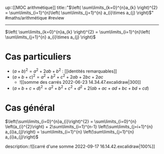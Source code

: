 up::[[MOC arithmétique]]
title::"$\left( \sum\limits_{k=0}^{n}a_{k} \right)^{2} = \sum\limits_{i=1}^{n}\left( \sum\limits_{j=1}^{n} a_{i}\times a_{j} \right)$"
#maths/arithmétique #review 

---
$\left( \sum\limits_{k=0}^{n}a_{k} \right)^{2} = \sum\limits_{i=1}^{n}\left( \sum\limits_{j=1}^{n} a_{i}\times a_{j} \right)$
# Cas particuliers

 - $(a+b)^{2}= a^{2}+2ab+b^{2}$ : [[identités remarquables]]
 - $(a+b+c)^{2}= a^2+b^2+c^2+2ab+2bc+2ac$
     - ![[somme des carrés 2022-06-23 14.34.47.excalidraw|300]]
 - $(a+b+c+d)^{2}= a^{2}+b^{2}+c^{2}+d^{2}+2(ab+ac+ad+bc+bd+cd)$

# Cas général

$\left(\sum\limits_{i=0}^{n}a_{i}\right)^{2} = \sum\limits_{i=0}^{n} \left(a_{i}^{2}\right) + 2\sum\limits_{i=1}^{n-1} \left(\sum\limits_{j=i+1}^{n} a_{i}a_{j}\right) = \sum\limits_{i=1}^{n} \left(\sum\limits_{j=1}^{n} a_{i}a_{j}\right)$

description::![[carré d'une somme 2022-09-17 16.14.42.excalidraw|100%]]

